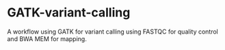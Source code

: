# GATK-variant-calling
A workflow using GATK for variant calling using FASTQC for quality control and BWA MEM for mapping.
